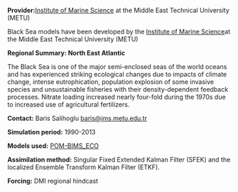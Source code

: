 **Provider:**[Institute of Marine Science](http://www.ims.metu.edu.tr) at the Middle East Technical University (METU)

Black Sea models have been developed by the [Institute of Marine Science](http://www.ims.metu.edu.tr)at the Middle East Technical University (METU)

**Regional Summary: North East Atlantic**

The Black Sea is one of the major semi-enclosed seas of the world oceans and has experienced striking ecological changes due to impacts of climate change, intense eutrophication, population explosion of some invasive species and unsustainable fisheries with their density-dependent feedback processes. Nitrate loading increased nearly four-fold during the 1970s due to increased use of agricultural fertilizers.

**Contact:** Baris Salihoglu [baris@ims.metu.edu.tr](mailto:baris@ims.metu.edu.tr)



**Simulation period:** 1990-2013

**Models used:** <a href="/resources/Modelling_in_the_Black_Sea.pdf" target="_blank">POM-BIMS_ECO</a>




**Assimilation method:** Singular Fixed Extended Kalman Filter (SFEK) and the localized Ensemble Transform Kalman Filter (ETKF).




**Forcing:** DMI regional hindcast









